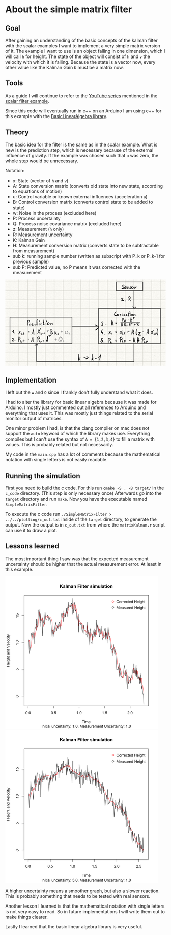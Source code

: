 # About the simple matrix filter

## Goal

After gaining an understanding of the basic concepts of the kalman filter with the scalar examples I want to implement a very simple matrix version of it.
The example I want to use is an object falling in one dimension, which I will call `h` for height.
The state of the object will consist of `h` and `v` the velocity with which it is falling.
Because the state is a vector now, every other value like the Kalman Gain `K` must be a matrix now.

## Tools

As a guide I will continue to refer to the [YouTube series](https://www.youtube.com/watch?v=CaCcOwJPytQ&list=PLX2gX-ftPVXU3oUFNATxGXY90AULiqnWT&index=2) mentioned in the [scalar filter example](../scalar_filter/AboutScalarFilter.md).

Since this code will eventually run in c++ on an Arduino I am using c++ for this example with the [BasicLinearAlgebra library](https://github.com/tomstewart89/BasicLinearAlgebra).

## Theory 

The basic idea for the filter is the same as in the scalar example. What is new is the prediction step, which is necessary because of the external influence of gravity. If the example was chosen such that `u` was zero, the whole step would be unnecessary. 

Notation:
- x: State (vector of `h` and `v`)
- A: State conversion matrix (converts old state into new state, according to equations of motion)
- u: Control variable or known external influences (acceleration `a`)
- B: Control conversion matrix (converts control state to be added to state)
- w: Noise in the process (excluded here)
- P: Process uncertainty
- Q: Process noise covariance matrix (excluded here)
- z: Measurement (`h` only)
- R: Measurement uncertainty
- K: Kalman Gain 
- H: Measurement conversion matrix (converts state to be subtractable from measurement)
- sub k: running sample number (written as subscript with P_k or P_k-1 for previous sample)
- sub P: Predicted value, no P means it was corrected with the measurement

![](images/BlockSchaltbildKomplett.jpeg)

## Implementation

I left out the `w` and `Q` since I frankly don't fully understand what it does. 

I had to alter the library for basic linear algebra because it was made for Arduino. I mostly just commented out all references to Arduino and everything that uses it. This was mostly just things related to the serial monitor output of matrices.

One minor problem I had, is that the clang compiler on mac does not support the `auto` keyword of which the library makes use. Everything compiles but I can't use the syntax of `A = {1,2,3,4}` to fill a matrix with values. This is probably related but not necessarily.

My code in the `main.cpp` has a lot of comments because the mathematical notation with single letters is not easily readable.

## Running the simulation

First you need to build the c code.
For this run `cmake -S . -B target/` in the `c_code` directory.
(This step is only necessary once)
Afterwards go into the `target` directory and run `make`.
Now you have the executable named `SimpleMatrixFilter`.

To execute the c code run `./SimpleMatrixFilter > ../../plotting/c_out.txt` inside of the `target` directory, to generate the output.
Now the output is in `c_out.txt` from where the `matrixKalman.r` script can use it to draw a plot.

## Lessons learned

The most important thing I saw was that the expected measurement uncertainty should be higher that the actual measurement error. At least in this example.

![](images/plot_low_uncertainty.png)
![](images/plot_high_uncertainty.png)

A higher uncertainty means a smoother graph, but also a slower reaction. This is probably something that needs to be tested with real sensors.

Another lesson I learned is that the mathematical notation with single letters is not very easy to read. So in future implementations I will write them out to make things clearer.

Lastly I learned that the basic linear algebra library is very useful.